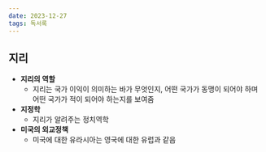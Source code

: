 ```yaml
---
date: 2023-12-27
tags: 독서록
---
```


## 지리

- **지리의 역할**
	- 지리는 국가 이익이 의미하는 바가 무엇인지, 어떤 국가가 동맹이 되어야 하며 어떤 국가가 적이 되어야 하는지를 보여줌
- **지정학**
	- 지리가 알려주는 정치역학
- **미국의 외교정책**
	- 미국에 대한 유라시아는 영국에 대한 유럽과 같음